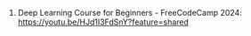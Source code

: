
1. Deep Learning Course for Beginners - FreeCodeCamp 2024: https://youtu.be/HJd1I3FdSnY?feature=shared